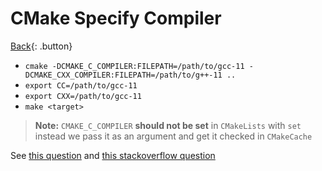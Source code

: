 # CMake Specify Compiler

[Back](../../index.md#build-tools){: .button}

+ `cmake -DCMAKE_C_COMPILER:FILEPATH=/path/to/gcc-11 -DCMAKE_CXX_COMPILER:FILEPATH=/path/to/g++-11 ..`
+ `export CC=/path/to/gcc-11`
+ `export CXX=/path/to/gcc-11`
+ `make <target>`

> **Note:** `CMAKE_C_COMPILER` **should not be set** in `CMakeLists` with `set` instead we pass it as an argument and get it checked in `CMakeCache`

See [this question](https://discourse.cmake.org/t/proper-way-to-set-compiler-and-language-standard-in-cmake/2756) and [this stackoverflow question](https://stackoverflow.com/questions/17275348/how-to-specify-new-gcc-path-for-cmake)
